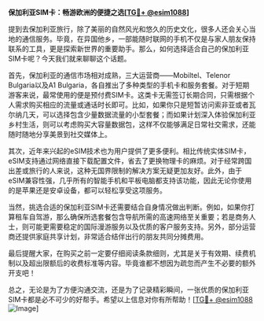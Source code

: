 **保加利亚SIM卡：畅游欧洲的便捷之选[[TG💪+ @esim1088](https://t.me/s/esim1088)]**

提到去保加利亚旅行，除了美丽的自然风光和悠久的历史文化，很多人还会关心当地的通信服务。毕竟，在异国他乡，一部能随时联网的手机不仅是与家人朋友保持联系的工具，更是探索新世界的重要助手。那么，如何选择适合自己的保加利亚SIM卡呢？今天我们就来聊聊这个话题。

首先，保加利亚的通信市场相对成熟，三大运营商——Mobiltel、Telenor Bulgaria以及A1 Bulgaria，各自推出了多种类型的手机卡和服务套餐。对于短期游客来说，最常使用的便是预付费SIM卡。这类卡无需签订长期合同，只需根据个人需求购买相应的流量或通话时长即可。比如，如果你只是短暂访问索非亚或者瓦尔纳几天，可以选择包含少量数据流量的小型套餐；而如果计划深入体验保加利亚乡村生活，则可以考虑购买大容量数据包，这样不仅能够满足日常社交需求，还能随时随地分享美景到社交媒体上。

其次，近年来兴起的eSIM技术也为用户提供了更多便利。相比传统实体SIM卡，eSIM支持通过网络直接下载配置文件，省去了更换物理卡的麻烦。对于经常跨国出差或旅行的人来说，这种无国界限制的解决方案无疑更加友好。此外，由于eSIM兼容性强，几乎所有的智能手机和平板电脑都支持该功能，因此无论你使用的是苹果还是安卓设备，都可以轻松享受这项服务。

当然，挑选合适的保加利亚SIM卡还需要结合自身情况做出判断。例如，如果你打算租车自驾游，那么确保所选套餐包含导航所需的高速网络至关重要；若是商务人士，则可能更需要稳定的国际漫游服务以及优质的客户服务支持。另外，部分运营商还提供家庭共享计划，非常适合结伴出行的朋友共同分摊费用。

最后提醒大家，在购买之前一定要仔细阅读条款细则，尤其是关于有效期、续费机制以及超出限额后的收费标准等内容。毕竟谁都不想因为疏忽而产生不必要的额外开支吧！

总之，无论是为了方便沟通交流，还是为了记录精彩瞬间，一张优质的保加利亚SIM卡都是必不可少的好帮手。希望以上信息对你有所帮助！[[TG💪+ @esim1088](https://t.me/s/esim1088) ![Image](https://i.postimg.cc/4NQfJmqS/Snipaste-2025-05-13-00-14-12.png)]